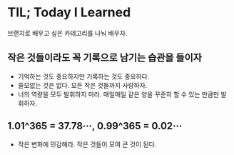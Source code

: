 # TIL; Today I Learned

브랜치로 배우고 싶은 카테고리를 나눠 배우자.

## 작은 것들이라도 꼭 기록으로 남기는 습관을 들이자

- 기억하는 것도 중요하지만 기록하는 것도 중요하다.
- 쓸모없는 것은 없다. 모든 작은 것들까지 사랑하자.
- 너의 역량을 모두 발휘하지 마라. 매일매일 같은 양을 꾸준히 할 수 있는 만큼만 발휘하자.

## 1.01^365 = 37.78···, 0.99^365 = 0.02···

- 작은 변화에 민감해라. 작은 것들이 모여 큰 것이 된다.
